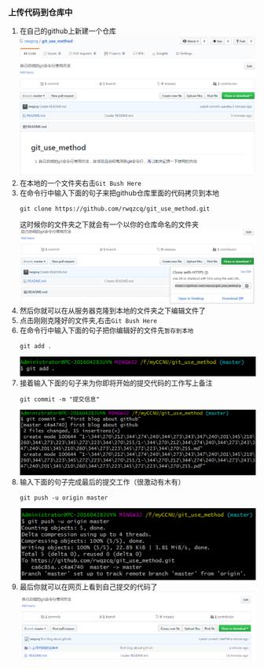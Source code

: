 ### 上传代码到仓库中
1. 在自己的github上新建一个仓库
    ![](./img/1.png)
2. 在本地的一个文件夹右击`Git Bush Here`
3. 在命令行中输入下面的句子来把github仓库里面的代码拷贝到本地
    ```
    git clone https://github.com/rwqzcq/git_use_method.git
    ```
    这时候你的文件夹之下就会有一个以你的仓库命名的文件夹
    ![](./img/3.png)
3. 然后你就可以在从服务器克隆到本地的文件夹之下编辑文件了
4. 点击刚刚克隆好的文件夹,右击`Git Bush Here`
5. 在命令行中输入下面的句子把你编辑好的文件先`暂存到本地`
    ```
    git add . 
    ```
    ![](./img/6.png)
6. 接着输入下面的句子来为你即将开始的提交代码的工作写上备注
    ```
    git commit -m "提交信息"
    ```
    ![](./img/7.png)
7. 输入下面的句子完成最后的提交工作（很激动有木有）
    ```
    git push -u origin master
    ```
    ![](./img/8.png)
8. 最后你就可以在网页上看到自己提交的代码了
![](./img/9.png)